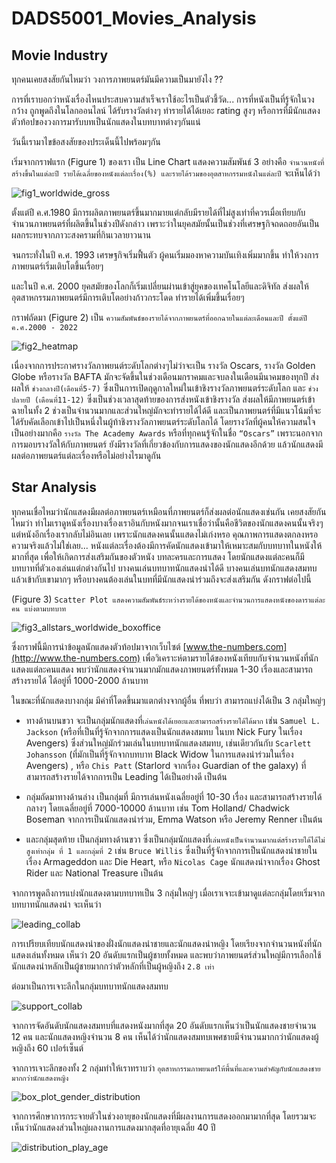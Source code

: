 # DADS5001_Movies_Analysis

## Movie Industry
ทุกคนเคยสงสัยกันไหมว่า วงการภาพยนตร์มันมีความเป็นมายังไง ?? 

การที่เราบอกว่าหนังเรื่องไหนประสบความสำเร็จเราใช้อะไรเป็นตัวชี้วัด...
การที่หนังเป็นที่รู้จักในวงกว้าง ถูกพูดถึงในโลกออนไลน์ ได้รับรางวัลต่างๆ ทำรายได้ได้เยอะ rating สูงๆ หรือการที่มีนักแสดงตัวท้อปของวงการมารับบทเป็นนักแสดงในบทบาทต่างๆกันแน่

วันนี้เรามาไขข้อสงสัยของประเด็นนี้ไปพร้อมๆกัน

เริ่มจากกราฟแรก (Figure 1) ของเรา เป็น Line Chart แสดงความสัมพันธ์ 3 อย่างคือ `จำนวนหนังที่สร้างขึ้นในแต่ละปี รายได้เฉลี่ยของหนังแต่ละเรื่อง(%) และรายได้รวมของอุตสาหกรรมหนังในแต่ละปี` จะเห็นได้ว่า

![fig1_worldwide_gross](https://github.com/y-lims/DADS5001_Movies_Analysis/assets/65383312/3271a133-dc99-43c1-94d5-295151ea8d20)

ตั้งแต่ปี ค.ศ.1980 มีการผลิตภาพยนตร์ขึ้นมากมายแต่กลับมีรายได้ที่ไม่สูงเท่าที่ควรเมื่อเทียบกับจำนวนภาพยนตร์ที่ผลิตขึ้นในช่วงปีดังกล่าว เพราะว่าในยุคสมัยนั้นเป็นช่วงที่เศรษฐกิจถดถอยอันเป็นผลกระทบจากภาวะสงครามที่กินเวลายาวนาน 

จนกระทั่งในปี ค.ศ. 1993 เศรษฐกิจเริ่มฟื้นตัว ผู้คนเริ่มมองหาความบันเทิงเพิ่มมากขึ้น ทำให้วงการภาพยนตร์เริ่มเติบโตขึ้นเรื่อยๆ 

และในปี ค.ศ. 2000 ยุคสมัยของโลกก็เริ่มเปลี่ยนผ่านเข้าสู่ยุคของเทคโนโลยีและดิจิทัล ส่งผลให้อุตสาหกรรมภาพยนตร์มีการเติบโตอย่างก้าวกระโดด ทำรายได้เพิ่มขึ้นเรื่อยๆ


กราฟถัดมา (Figure 2) เป็น `ความสัมพันธ์ของรายได้จากภาพยนตร์ที่ออกฉายในแต่ละเดือนและปี ตั้งแต่ปี ค.ศ.2000 - 2022`

![fig2_heatmap](https://github.com/y-lims/DADS5001_Movies_Analysis/assets/65383312/3d81c195-1826-42e8-a48b-faa0e4bfc671)

เนื่องจากการประกาศรางวัลภาพยนต์ระดับโลกต่างๆไม่ว่าจะเป็น รางวัล Oscars, รางวัล Golden Globe หรือรางวัล BAFTA มักจะจัดขึ้นในช่วงเดือนมกราคมและจบลงในเดือนมีนาคมของทุกปี 
ส่งผลให้ `ช่วงกลางปี(เดือนที่5-7)` ซึ่งเป็นการเปิดฤดูกาลใหม่ในเข้าชิงรางวัลภาพยนตร์ระดับโลก และ `ช่วงปลายปี (เดือนที่11-12)` ซึ่งเป็นช่วงเวลาสุดท้ายของการส่งหนังเข้าชิงรางวัล ส่งผลให้มีภาพยนตร์เข้าฉายในทั้ง 2 ช่วงเป็นจำนวนมากและส่วนใหญ่มักจะทำรายได้ได้ดี และเป็นภาพยนตร์ที่มีแนวโน้มที่จะได้รับคัดเลือกเข้าไปเป็นหนึ่งในผู้ท้าชิงรางวัลภาพยนตร์ระดับโลกได้ โดยรางวัลที่ผู้คนให้ความสนใจเป็นอย่างมากคือ `รางวัล The Academy Awards` หรือที่ทุกคนรู้จักในชื่อ `“Oscars”` เพราะนอกจากการมอบรางวัลให้กับภาพยนตร์ ยังมีรางวัลที่เกี่ยวข้องกับการแสดงของนักแสดงอีกด้วย แล้วนักแสดงมีผลต่อภาพยนตร์แต่ละเรื่องหรือไม่อย่างไรมาดูกัน

## Star Analysis
ทุกคนเชื่อไหมว่านักแสดงมีผลต่อภาพยนตร์เหมือนที่ภาพยนตร์ก็ส่งผลต่อนักแสดงเช่นกัน เคยสงสัยกันไหมว่า ทำไมเราดูหนังเรื่องบางเรื่องเราอินกับหนังมากจนเราเชื่อว่านั้นคือชีวิตของนักแสดงคนนั้นจริงๆ แต่หนังอีกเรื่องเรากลับไม่อินเลย เพราะนักแสดงคนนั้นแสดงไม่เก่งหรอ คุณภาพการแสดงตกลงหรอ ความจริงแล้วไม่ใช่เลย... หนังแต่ละเรื่องต้องมีการคัดนักแสดงเข้ามาให้เหมาะสมกับบทบาทในหนังให้มากที่สุด เพื่อให้เกิดการส่งเสริมกันของตัวหนัง บทละครและการแสดง โดยนักแสดงแต่ละคนก็มีบทบาทที่ตัวเองเล่นแต่กต่างกันไป บางคนเล่นบทบาทนักแสดงนำได้ดี บางคนเล่นบทนักแสดงสมทบแล้วเข้ากับเขามากๆ หรือบางคนต้องเล่นในบทที่มีนักแสดงนำร่วมถึงจะส่งเสริมกัน ดังกราฟต่อไปนี้

(Figure 3) `Scatter Plot แสดงความสัมพันธ์ระหว่างรายได้ของหนังและจำนวนการแสดงหนังของดาราแต่ละคน แบ่งตามบทบาท` 

![fig3_allstars_worldwide_boxoffice](https://github.com/y-lims/DADS5001_Movies_Analysis/assets/65383312/efa30424-f734-465d-94c9-9d7419b91278)

ซึ่งกราฟนี้มีการนำข้อมูลนักแสดงตัวท้อปมาจากเว็บไซต์ [www.the-numbers.com](http://www.the-numbers.com) เพื่อวิเคราะห์ตามรายได้ของหนังเทียบกับจำนวนหนังที่นักแสดงแต่ละคนแสดง พบว่านักแสดงจำนวนมากมักแสดงภาพยนตร์ทั้งหมด 1-30 เรื่องและสามารถสร้างรายได้ ได้อยู่ที่ 1000-2000 ล้านบาท 

ในขณะที่นักแสดงบางกลุ่ม มีค่าที่โดดขึ้นมาแตกต่างจากผู้อื่น ที่พบว่า สามารถแบ่งได้เป็น 3 กลุ่มใหญ่ๆ 
- ทางด้านบนขวา จะเป็นกลุ่มนักแสดงที่`เล่นหนังได้เยอะและสามารถสร้างรายได้ได้มาก` เช่น `Samuel L. Jackson` (หรือที่เป็นที่รู้จักจากการแสดงเป็นนักแสดงสมทบ ในบท Nick Fury ในเรื่อง Avengers) ซึ่งส่วนใหญ่มักร่วมเล่นในบทบาทนักแสดงสมทบ, เช่นเดียวกันกับ `Scarlett Johansson` (ที่มักเป็นที่รู้จักจากบทบาท Black Widow ในการแสดงนำร่วมในเรื่อง Avengers) , หรือ `Chis Patt` (Starlord จากเรื่อง Guardian of the galaxy) ที่สามารถสร้างรายได้จากการเป็น Leading ได้เป็นอย่างดี เป็นต้น

- กลุ่มถัดมาทางด้านล่าง เป็นกลุ่มที่ มีการเล่นหนังเฉลี่ยอยู่ที่ 10-30 เรื่อง และสามารถสร้างรายได้กลางๆ โดยเฉลี่ยอยู่ที่ 7000-10000 ล้านบาท เช่น Tom Holland/ Chadwick Boseman จากการเป็นนักแสดงนำร่วม, Emma Watson หรือ Jeremy Renner เป็นต้น

- และกลุ่มสุดท้าย เป็นกลุ่มทางด้านขวา ซึ่งเป็นกลุ่มนักแสดงที่`เล่นหนังเป็นจำนวนมากแต่สร้างรายได้ได้ไม่สูงเท่ากลุ่ม ที่ 1 และกลุ่มที่ 2` เช่น `Bruce Willis` ซึ่งเป็นที่รู้จักจากการเป็นนักแสดงนำชายในเรื่อง Armageddon และ Die Heart, หรือ `Nicolas Cage` นักแสดงนำจากเรื่อง Ghost Rider และ National Treasure เป็นต้น

จากการพูดถึงการแบ่งนักแสดงตามบทบาทเป็น 3 กลุ่มใหญ่ๆ เมื่อเราเจาะเข้ามาดูแต่ละกลุ่มโดยเริ่มจากบทบาทนักแสดงนำ จะเห็นว่า 

![leading_collab](https://github.com/y-lims/DADS5001_Movies_Analysis/assets/65383312/e7f709b1-738d-424c-be7b-cf7cd70f3f55)

การเปรียบเทียบนักแสดงนำของฝั่งนักแสดงนำชายและนักแสดงนำหญิง โดยเรียงจากจำนวนหนังที่นักแสดงเล่นทั้งหมด เห็นว่า 20 อันดับแรกเป็นผู้ชายทั้งหมด และพบว่าภาพยนตร์ส่วนใหญ่มีการเลือกใช้นักแสดงนำหลักเป็นผู้ชายมากกว่าตัวหลักที่เป็นผู้หญิงถึง `2.8 เท่า`

ต่อมาเป็นการเจาะลึกในกลุ่มบทบาทนักแสดงสมทบ

![support_collab](https://github.com/y-lims/DADS5001_Movies_Analysis/assets/65383312/b76e6a3f-bd41-4064-bf85-691db4bca657)

จากการจัดอันดับนักแสดงสมทบที่แสดงหนังมากที่สุด 20 อันดับแรกเห็นว่าเป็นนักแสดงชายจำนวน 12 คน และนักแสดงหญิงจำนวน 8 คน เห็นได้ว่านักแสดงสมทบเพศชายมีจำนวนมากกว่านักแสดงผู้หญิงถึง 60 เปอร์เซ็นต์ 

จากการเจาะลึกของทั้ง 2 กลุ่มทำให้เราทราบว่า `อุตสาหกรรมภาพยนตร์ให้พื้นที่และความสำคัญกับนักแสดงชายมากกว่านักแสดงหญิง`

![box_plot_gender_distribution](https://github.com/y-lims/DADS5001_Movies_Analysis/assets/65383312/70c6b472-1bb8-4e85-b8ff-fb1661a5e04e)

จากการศึกษาการกระจายตัวในช่วงอายุของนักแสดงที่มีผลงานการแสดงออกมามากที่สุด โดยรวมจะเห็นว่านักแสดงส่วนใหญ่ผลงานการแสดงมากสุดที่อายุเฉลี่ย 40 ปี 

![distribution_play_age](https://github.com/y-lims/DADS5001_Movies_Analysis/assets/65383312/dd4161c7-9733-4671-8988-2ff1366ec3cb)







